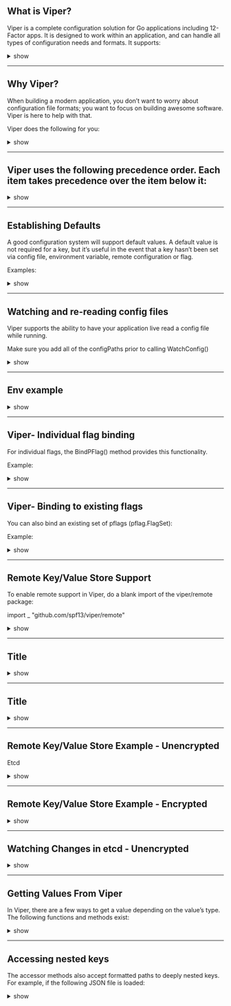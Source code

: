 ## What is Viper?

Viper is a complete configuration solution for Go applications including 12-Factor apps. It is designed to work within an application, and can handle all types of configuration needs and formats. It supports:


<details><summary>show</summary>
<p>

```
* setting defaults
* reading from JSON, TOML, YAML, HCL, and Java properties config files
* live watching and re-reading of config files (optional)
* reading from environment variables
* reading from remote config systems (etcd or Consul), and watching changes
* reading from command line flags
* reading from buffer
* setting explicit values

Viper can be thought of as a registry for all of your applications configuration needs.

```

</p>
</details>

---

## Why Viper?

When building a modern application, you don’t want to worry about configuration file formats; you want to focus on building awesome software. Viper is here to help with that.

Viper does the following for you:


<details><summary>show</summary>
<p>

```
* Find, load, and unmarshal a configuration file in JSON, TOML, YAML, HCL, or Java properties formats.
* Provide a mechanism to set default values for your different configuration options.
* Provide a mechanism to set override values for options specified through command line flags.
* Provide an alias system to easily rename parameters without breaking existing code.
* Make it easy to tell the difference between when a user has provided a command line or config file which is the same as the default.


```

</p>
</details>

---

## Viper uses the following precedence order. Each item takes precedence over the item below it:


<details><summary>show</summary>
<p>

```
* explicit call to Set
* flag
* env
* config
* key/value store
* default

Viper configuration keys are case insensitive.


```

</p>
</details>

---

## Establishing Defaults

A good configuration system will support default values. A default value is not required for a key, but it’s useful in the event that a key hasn’t been set via config file, environment variable, remote configuration or flag.

Examples:

<details><summary>show</summary>
<p>

```
viper.SetDefault("ContentDir", "content")
viper.SetDefault("LayoutDir", "layouts")
viper.SetDefault("Taxonomies", map[string]string{"tag": "tags", "category": "categories"})

```

</p>
</details>

---

## Watching and re-reading config files

Viper supports the ability to have your application live read a config file while running.

Make sure you add all of the configPaths prior to calling WatchConfig()

<details><summary>show</summary>
<p>

```
viper.WatchConfig()
viper.OnConfigChange(func(e fsnotify.Event) {
	fmt.Println("Config file changed:", e.Name)
})

```

</p>
</details>

---

## Env example

<details><summary>show</summary>
<p>

```
SetEnvPrefix("spf") // will be uppercased automatically
BindEnv("id")

os.Setenv("SPF_ID", "13") // typically done outside of the app

id := Get("id") // 13

```

</p>
</details>

---

## Viper- Individual flag binding

For individual flags, the BindPFlag() method provides this functionality.

Example:

<details><summary>show</summary>
<p>

```
serverCmd.Flags().Int("port", 1138, "Port to run Application server on")
viper.BindPFlag("port", serverCmd.Flags().Lookup("port"))


```

</p>
</details>

---

## Viper- Binding to existing flags

You can also bind an existing set of pflags (pflag.FlagSet):

Example:


<details><summary>show</summary>
<p>

```
pflag.Int("flagname", 1234, "help message for flagname")

pflag.Parse()
viper.BindPFlags(pflag.CommandLine)

i := viper.GetInt("flagname") // retrieve values from viper instead of pflag


```

</p>
</details>

---

## Remote Key/Value Store Support

To enable remote support in Viper, do a blank import of the viper/remote package:

import _ "github.com/spf13/viper/remote"

<details><summary>show</summary>
<p>

```
You can use remote configuration in conjunction with local configuration, or independently of it.

crypt has a command-line helper that you can use to put configurations in your K/V store. crypt defaults to etcd on http://127.0.0.1:4001.

```

</p>
</details>

---

## Title

<details><summary>show</summary>
<p>

```


```

</p>
</details>

---

## Title

<details><summary>show</summary>
<p>

```
go get github.com/xordataexchange/crypt/bin/crypt
crypt set -plaintext /config/hugo.json /Users/hugo/settings/config.json

# Confirm that your value was set:

crypt get -plaintext /config/hugo.json

```

</p>
</details>

---

## Remote Key/Value Store Example - Unencrypted

Etcd

<details><summary>show</summary>
<p>

```
viper.AddRemoteProvider("etcd", "http://127.0.0.1:4001","/config/hugo.json")
viper.SetConfigType("json") // because there is no file extension in a stream of bytes, supported extensions are "json", "toml", "yaml", "yml", "properties", "props", "prop"
err := viper.ReadRemoteConfig()

```

</p>
</details>

---

## Remote Key/Value Store Example - Encrypted

<details><summary>show</summary>
<p>

```
viper.AddSecureRemoteProvider("etcd","http://127.0.0.1:4001","/config/hugo.json","/etc/secrets/mykeyring.gpg")
viper.SetConfigType("json") // because there is no file extension in a stream of bytes,  supported extensions are "json", "toml", "yaml", "yml", "properties", "props", "prop"
err := viper.ReadRemoteConfig()

```

</p>
</details>

---

## Watching Changes in etcd - Unencrypted

<details><summary>show</summary>
<p>

```
// alternatively, you can create a new viper instance.
var runtime_viper = viper.New()

runtime_viper.AddRemoteProvider("etcd", "http://127.0.0.1:4001", "/config/hugo.yml")
runtime_viper.SetConfigType("yaml") // because there is no file extension in a stream of bytes, supported extensions are "json", "toml", "yaml", "yml", "properties", "props", "prop"

// read from remote config the first time.
err := runtime_viper.ReadRemoteConfig()

// unmarshal config
runtime_viper.Unmarshal(&runtime_conf)

// open a goroutine to watch remote changes forever
go func(){
	for {
	    time.Sleep(time.Second * 5) // delay after each request

	    // currently, only tested with etcd support
	    err := runtime_viper.WatchRemoteConfig()
	    if err != nil {
	        log.Errorf("unable to read remote config: %v", err)
	        continue
	    }

	    // unmarshal new config into our runtime config struct. you can also use channel
	    // to implement a signal to notify the system of the changes
	    runtime_viper.Unmarshal(&runtime_conf)
	}
}()

```

</p>
</details>

---

## Getting Values From Viper

In Viper, there are a few ways to get a value depending on the value’s type. The following functions and methods exist:

<details><summary>show</summary>
<p>


* Get(key string) : interface{}
* GetBool(key string) : bool
* GetFloat64(key string) : float64
* GetInt(key string) : int
* GetString(key string) : string
* GetStringMap(key string) : map[string]interface{}
* GetStringMapString(key string) : map[string]string
* GetStringSlice(key string) : []string
* GetTime(key string) : time.Time
* GetDuration(key string) : time.Duration
IsSet(key string) : bool
AllSettings() : map[string]interface{}



</p>
</details>

---

## Accessing nested keys

The accessor methods also accept formatted paths to deeply nested keys. For example, if the following JSON file is loaded:



<details><summary>show</summary>
<p>


```
{
    "host": {
        "address": "localhost",
        "port": 5799
    },
    "datastore": {
        "metric": {
            "host": "127.0.0.1",
            "port": 3099
        },
        "warehouse": {
            "host": "198.0.0.1",
            "port": 2112
        }
    }
}



```

Viper can access a nested field by passing a . delimited path of keys:

GetString("datastore.metric.host") // (returns "127.0.0.1")

</p>
</details>


